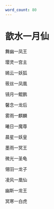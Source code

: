 ```yaml
---
word_count: 80
---
```


# 歆水一月仙

舞幽一凤王

璎灵一宫主

嫣云一妖狐

筱丝一凤凰

镜月一鲲鹏

馨念一龙后

雾雨一麒麟

曦日一魔尊

晨星一妖皇

墨雨一冥王

微光一圣龟

翎羽一龙子

凌风一凰仙

幽斯一龙王

冥寒一白虎

<br>

<br>
<br>
